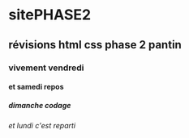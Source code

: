 # sitePHASE2
## révisions html css phase 2 pantin
### vivement vendredi
#### et samedi repos
##### dimanche codage
###### et lundi c'est reparti
